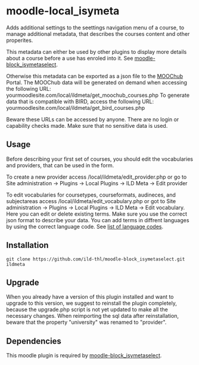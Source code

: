 # moodle-local_isymeta
Adds additional settings to the seettings navigation menu of a course, to manage additional metadata, that describes the courses content and other properites.

This metadata can either be used by other plugins to display more details about a course before a use has enroled into it. See [moodle-block_isymetaselect](https://github.com/ild-thl/moodle-block_isymetaselect).

Otherwise this metadata can be exported as a json file to the [MOOChub](https://moochub.org/) Portal.
The MOOChub data will be generated on demand when accessing the following URL: yourmoodlesite.com/local/ildmeta/get_moochub_courses.php
To generate data that is compatible with BIRD, access the following URL: yourmoodlesite.com/local/ildmeta/get_bird_courses.php

Beware these URLs can be accessed by anyone. There are no login or capability checks made. Make sure that no sensitive data is used.

## Usage
Before describing your first set of courses, you should edit the vocabularies and providers, that can be used in the form.

To create a new provider access /local/ildmeta/edit_provider.php or go to Site administration -> Plugins -> Local Plugins -> ILD Meta -> Edit provider

To edit vocabularies for coursetypes, courseformats, audineces, and subjectareas access /local/ildmeta/edit_vocabulary.php or got to Site administration -> Plugins -> Local Plugins -> ILD Meta -> Edit vocabulary. Here you can edit or delete existing terms. Make sure you use the correct json format to describe your data. You can add terms in diffrent languages by using the correct language code. See [list of language codes](https://en.wikipedia.org/wiki/List_of_ISO_639-1_codes).

## Installation
    git clone https://github.com/ild-thl/moodle-block_isymetaselect.git ildmeta

## Upgrade
When you already have a version of this plugin installed and want to upgrade to this version, we suggest to reinstall the plugin completely, because the upgrade.php script is not yet updated to make all the necessary changes. When reimporting the sql data after reinstallation, beware that the property "university" was renamed to "provider".
    
## Dependencies
This moodle plugin is required by [moodle-block_isymetaselect](https://github.com/ild-thl/moodle-block_isymetaselect).
